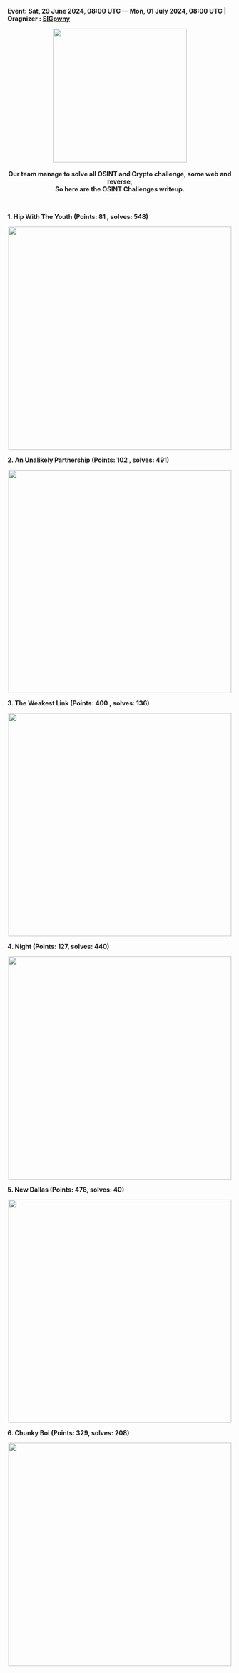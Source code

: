 **Event: Sat, 29 June 2024, 08:00 UTC — Mon, 01 July 2024, 08:00 UTC | Oragnizer : [SIGpwny](https://sigpwny.com/)**


<p align="center">
   <img src="https://encrypted-tbn0.gstatic.com/images?q=tbn:ANd9GcToidYwxY-F5UAqvWloL5-YNhiD_zz4RwH1Tg&s" width=300><br><br>
   <strong align="center">Our team manage to solve all OSINT and Crypto challenge, some web and reverse, <br>So here are the OSINT Challenges writeup.</strong>
</p>

<br>

**1. Hip With The Youth (Points: 81 , solves: 548)** 

<p align="center" width=300>
<img src="https://github.com/oneonlyzero/CTF-Writeup/assets/103404282/f2e8f5b8-e739-468a-92dd-87b351dd07c3" width=500>
</p>

**2. An Unalikely Partnership  (Points: 102 , solves: 491)**
<p align="center" width=300>
<img src="https://github.com/oneonlyzero/CTF-Writeup/assets/103404282/3d1ff4a4-dbbe-41cd-a8f0-c5082dec2eba" width=500>
</p>



**3. The Weakest Link (Points: 400 , solves: 136)**
<p align="center" width=300>
<img src="https://github.com/oneonlyzero/CTF-Writeup/assets/103404282/359e47ef-0a46-449b-92ac-28b3bb24bd7b" width=500>
</p>


**4. Night (Points: 127, solves: 440)**
<p align="center" width=300>
<img src="https://github.com/oneonlyzero/CTF-Writeup/assets/103404282/b7236932-4bf6-4b37-b857-9a9143f1579e" width=500>
</p>



**5. New Dallas (Points: 476, solves: 40)**
<p align="center" width=300>
<img src="https://github.com/oneonlyzero/CTF-Writeup/assets/103404282/72047f7e-4434-47e6-bd70-b36439267dfe" width=500>
</p>


**6. Chunky Boi (Points: 329, solves: 208)**
<p align="center" width=300>
<img src="https://github.com/oneonlyzero/CTF-Writeup/assets/103404282/0d452bf8-d49a-459c-8b67-82d02d5e2097" width=500>
</p>



